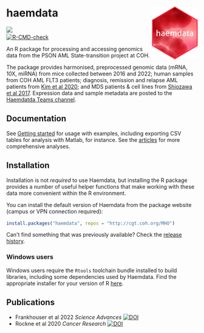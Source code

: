# haemdata <img src='man/figures/logo.png' align="right" height="139" />
<!-- [![R-CMD-check](https://github.com/drejom/haemdata/workflows/R-CMD-check/badge.svg)](https://github.com/drejom/haemdata/actions)  -->

<!-- badges: start -->
![](https://img.shields.io/badge/code-unstable-red) <br>
[![R-CMD-check](https://github.com/drejom/haemdata/workflows/R-CMD-check/badge.svg)](https://github.com/drejom/haemdata/actions)
<!-- badges: end -->
An R package for processing and accessing genomics data from the PSON AML State-transition project at COH.

The package provides harmonised, preprocessed genomic data (mRNA, 10X, miRNA) from mice collected between 2016 and 2022; human samples from COH AML FLT3 patients; diagnosis, remission and relapse AML patients from [Kim et al 2020](https://doi.org/10.1038/s41598-020-76933-2); and MDS patients & cell lines from [Shiozawa et al 2017](http://doi.org/10.1182/blood-2017-05-783050). Expression data and sample metadata are posted to the [Haemdatda Teams channel](https://cityofhope.sharepoint.com/:f:/r/sites/PSONAMLState-Transition/Shared%20Documents/haemdata?csf=1&web=1&e=Uh4VFb).

## Documentation
See [Getting started](http://cgt.coh.org/haemdata/articles/haemdata.html) for usage with examples, including exporting CSV tables for analysis with Matlab, for instance. See the [articles](articles) for more comprehensive analyses. 

## Installation
Installation is not *required* to use Haemdata, but installing the R package provides a number of useful helper functions that make working with these data more convenient within the R environment. 

You can install the default version of Haemdata from the package website (campus or VPN connection required):

``` r
install.packages("haemdata", repos = "http://cgt.coh.org/MHO")
```

Can't find something that was previously available? Check the [release history](https://github.com/drejom/haemdata/releases).

### Windows users
Windows users require the `Rtools` toolchain bundle installed to build libraries, including some dependencies used by Haemdata. Find the appropriate installer for your version of R [here](https://cran.r-project.org/bin/windows/Rtools/).

## Publications
* Frankhouser et al 2022 *Science Advances* [![DOI](https://zenodo.org/badge/DOI/10.1126/sciadv.abj1664.svg)](https://doi.org/10.1126/sciadv.abj1664)
* Rockne et al 2020 *Cancer Research* [![DOI](https://zenodo.org/badge/DOI/10.1158/0008-5472.CAN-20-0354.svg)](https://doi.org/10.1158/0008-5472.CAN-20-0354)
